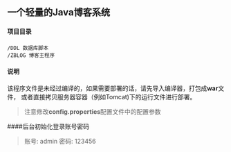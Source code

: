 ## 一个轻量的Java博客系统

#### 项目目录
```
/DDL 数据库脚本
/ZBLOG 博客主程序
```
#### 说明
该程序文件是未经过编译的，如果需要部署的话，请先导入编译器，打包成**war**文件，
或者直接拷贝服务器容器（例如Tomcat)下的运行文件进行部署。
> 注意修改**config.properties**配置文件中的配置参数

####后台初始化登录账号密码

> 账号: admin
> 密码: 123456

